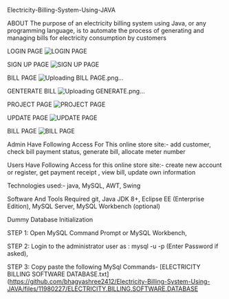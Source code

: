 Electricity-Billing-System-Using-JAVA 

ABOUT
The purpose of an electricity billing system using Java, or any programming language, is to automate the process of generating and managing bills for electricity consumption by customers

LOGIN PAGE
![LOGIN PAGE](https://github.com/bhagyashree2412/Electricity-Billing-System-Using-JAVA/assets/109951666/67c5fb77-8e6c-4c61-9074-d2e3ba427d50)

SIGN UP PAGE
![SIGN UP PAGE](https://github.com/bhagyashree2412/Electricity-Billing-System-Using-JAVA/assets/109951666/1d34cdf8-d50d-409e-8cde-c044d3684307)

BILL PAGE 
![Uploading BILL PAGE.png…]()

GENTERATE BILL 
![Uploading GENERATE.png…]()

PROJECT PAGE
![PROJECT PAGE](https://github.com/bhagyashree2412/Electricity-Billing-System-Using-JAVA/assets/109951666/61b9a8c5-fea8-4bfc-b79f-3467089c7440)

UPDATE PAGE
![UPDATE PAGE](https://github.com/bhagyashree2412/Electricity-Billing-System-Using-JAVA/assets/109951666/2fe19ea8-4b29-43d9-ac2c-86dd59ee90b0)

BILL PAGE 
![BILL PAGE](https://github.com/bhagyashree2412/Electricity-Billing-System-Using-JAVA/assets/109951666/d1709975-48e6-4e6e-8ca0-46746f841378)

Admin Have Following Access For This online store site:-
 add customer,
check bill payment status,
generate bill,
allocate meter number

Users Have Following Access for this online store site:-
 create new account or register,
 get payment receipt ,
view bill, 
update own information

Technologies used:-
java,
MySQL, 
AWT,
Swing

Software And Tools Required
git,
Java JDK 8+,
Eclipse EE (Enterprise Edition),
MySQL Server,
 MySQL Workbench (optional) 

Dummy Database Initialization

STEP 1: Open MySQL Command Prompt or MySQL Workbench,

STEP 2: Login to the administrator user as : mysql -u <username> -p (Enter Password if asked),

STEP 3: Copy paste the following MySql Commands-
[ELECTRICITY BILLING SOFTWARE DATABASE.txt](https://github.com/bhagyashree2412/Electricity-Billing-System-Using-JAVA/files/11980227/ELECTRICITY.BILLING.SOFTWARE.DATABASE
